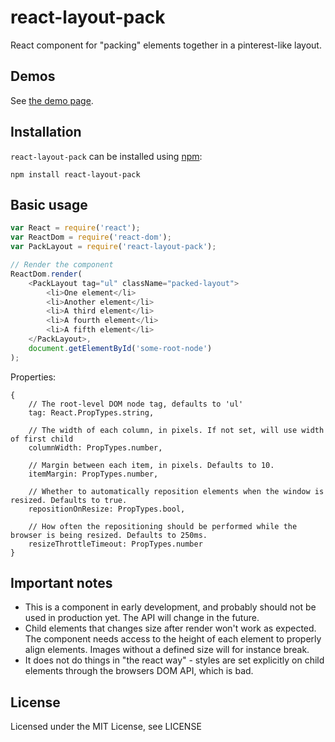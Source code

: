 # react-layout-pack
React component for "packing" elements together in a pinterest-like layout.

## Demos
See [the demo page](http://rexxars.github.io/react-layout-pack/).

## Installation
`react-layout-pack` can be installed using [npm](https://npmjs.org/):

```
npm install react-layout-pack
```

## Basic usage

```javascript
var React = require('react');
var ReactDom = require('react-dom');
var PackLayout = require('react-layout-pack');

// Render the component
ReactDom.render(
    <PackLayout tag="ul" className="packed-layout">
        <li>One element</li>
        <li>Another element</li>
        <li>A third element</li>
        <li>A fourth element</li>
        <li>A fifth element</li>
    </PackLayout>,
    document.getElementById('some-root-node')
);
```

Properties:
```
{
    // The root-level DOM node tag, defaults to 'ul'
    tag: React.PropTypes.string,

    // The width of each column, in pixels. If not set, will use width of first child
    columnWidth: PropTypes.number,

    // Margin between each item, in pixels. Defaults to 10.
    itemMargin: PropTypes.number,

    // Whether to automatically reposition elements when the window is resized. Defaults to true.
    repositionOnResize: PropTypes.bool,

    // How often the repositioning should be performed while the browser is being resized. Defaults to 250ms.
    resizeThrottleTimeout: PropTypes.number
}
```

## Important notes

* This is a component in early development, and probably should not be used in production yet. The API will change in the future.
* Child elements that changes size after render won't work as expected. The component needs access to the height of each element to properly align elements. Images without a defined size will for instance break.
* It does not do things in "the react way" - styles are set explicitly on child elements through the browsers DOM API, which is bad.

## License
Licensed under the MIT License, see LICENSE